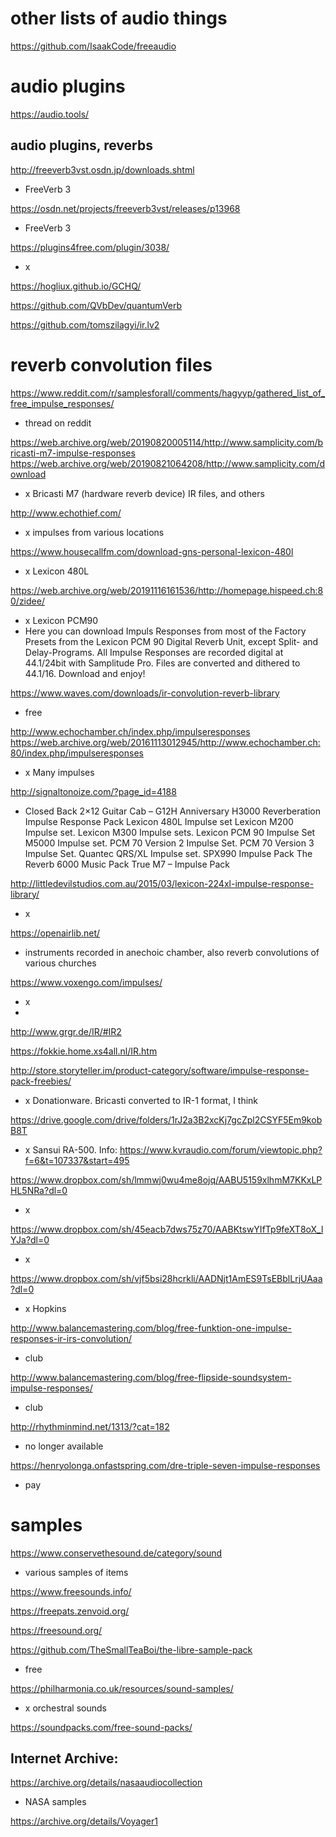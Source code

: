 # other lists of audio things

https://github.com/IsaakCode/freeaudio

# audio plugins

https://audio.tools/

## audio plugins, reverbs

http://freeverb3vst.osdn.jp/downloads.shtml
- FreeVerb 3

https://osdn.net/projects/freeverb3vst/releases/p13968
- FreeVerb 3

https://plugins4free.com/plugin/3038/
- x

https://hogliux.github.io/GCHQ/

https://github.com/QVbDev/quantumVerb

https://github.com/tomszilagyi/ir.lv2

# reverb convolution files

https://www.reddit.com/r/samplesforall/comments/hagyyp/gathered_list_of_free_impulse_responses/
- thread on reddit


https://web.archive.org/web/20190820005114/http://www.samplicity.com/bricasti-m7-impulse-responses
https://web.archive.org/web/20190821064208/http://www.samplicity.com/download
- x Bricasti M7 (hardware reverb device) IR files, and others
 
http://www.echothief.com/
- x impulses from various locations

https://www.housecallfm.com/download-gns-personal-lexicon-480l
- x Lexicon 480L

https://web.archive.org/web/20191116161536/http://homepage.hispeed.ch:80/zidee/
- x Lexicon PCM90
- Here you can download Impuls Responses from most of the Factory Presets from the Lexicon PCM 90 Digital Reverb Unit, except
Split- and Delay-Programs.
All Impulse Responses are recorded digital at 44.1/24bit with Samplitude Pro. Files are converted and dithered to 44.1/16.
Download and enjoy!

https://www.waves.com/downloads/ir-convolution-reverb-library
- free

http://www.echochamber.ch/index.php/impulseresponses
https://web.archive.org/web/20161113012945/http://www.echochamber.ch:80/index.php/impulseresponses
- x Many impulses

http://signaltonoize.com/?page_id=4188
- Closed Back 2×12 Guitar Cab – G12H Anniversary
H3000 Reverberation Impulse Response Pack
Lexicon 480L Impulse set
Lexicon M200 Impulse set.
Lexicon M300 Impulse sets.
Lexicon PCM 90 Impulse Set
M5000 Impulse set.
PCM 70 Version 2 Impulse Set.
PCM 70 Version 3 Impulse Set.
Quantec QRS/XL Impulse set.
SPX990 Impulse Pack
The Reverb 6000 Music Pack
True M7 – Impulse Pack

http://littledevilstudios.com.au/2015/03/lexicon-224xl-impulse-response-library/
- x

https://openairlib.net/
- instruments recorded in anechoic chamber, also reverb convolutions of various churches

https://www.voxengo.com/impulses/
- x 
- 
http://www.grgr.de/IR/#IR2

https://fokkie.home.xs4all.nl/IR.htm

http://store.storyteller.im/product-category/software/impulse-response-pack-freebies/
- x Donationware. Bricasti converted to IR-1 format, I think

https://drive.google.com/drive/folders/1rJ2a3B2xcKj7gcZpl2CSYF5Em9kobB8T
- x Sansui RA-500. Info: https://www.kvraudio.com/forum/viewtopic.php?f=6&t=107337&start=495

https://www.dropbox.com/sh/lmmwj0wu4me8ojq/AABU5159xlhmM7KKxLPHL5NRa?dl=0
- x

https://www.dropbox.com/sh/45eacb7dws75z70/AABKtswYIfTp9feXT8oX_lYJa?dl=0
- x

https://www.dropbox.com/sh/vjf5bsi28hcrkli/AADNjt1AmES9TsEBblLrjUAaa?dl=0
- x Hopkins

http://www.balancemastering.com/blog/free-funktion-one-impulse-responses-ir-irs-convolution/
- club

http://www.balancemastering.com/blog/free-flipside-soundsystem-impulse-responses/
- club

http://rhythminmind.net/1313/?cat=182
- no longer available

https://henryolonga.onfastspring.com/dre-triple-seven-impulse-responses
- pay

# samples

https://www.conservethesound.de/category/sound
- various samples of items

https://www.freesounds.info/

https://freepats.zenvoid.org/

https://freesound.org/

https://github.com/TheSmallTeaBoi/the-libre-sample-pack
- free
 
https://philharmonia.co.uk/resources/sound-samples/
- x orchestral sounds

https://soundpacks.com/free-sound-packs/

## Internet Archive:

https://archive.org/details/nasaaudiocollection
- NASA samples

https://archive.org/details/Voyager1

